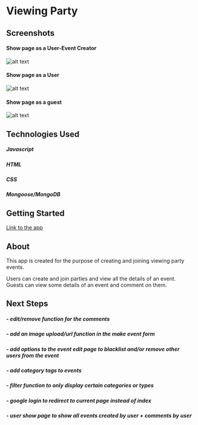 #  Viewing Party




## Screenshots

#### Show page as a User-Event Creator
![alt text](https://i.imgur.com/2A8AiCp.png " ")
#### Show page as a User
![alt text](https://i.imgur.com/PiwLEAJ.png " ")
#### Show page as a guest
![alt text](https://i.imgur.com/lYGyqhR.png " ")


## Technologies Used

##### Javascript
##### HTML
##### CSS
##### Mongoose/MongoDB

## Getting Started


[Link to the app](https://project2viewing-party.herokuapp.com/)

## About

This app is created for the purpose of creating and joining viewing party events. 

Users can create and join parties and view all the details of an event. Guests can view some details of an event and comment on them. 

## Next Steps


##### - edit/remove function for the comments
##### - add an image upload/url function in the make event form
##### - add options to the event edit page to blacklist and/or remove other users from the event
##### - add category tags to events 
##### - filter function to only display certain categories or types
##### - google login to redirect to current page instead of index
##### - user show page to show all events created by user + comments by user 